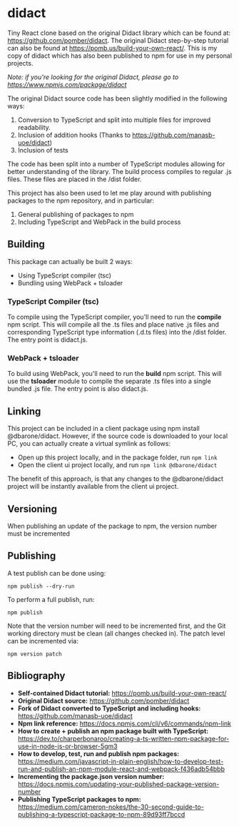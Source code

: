 # didact
Tiny React clone based on the original Didact library which can be found at: https://github.com/pomber/didact. The original Didact step-by-step tutorial can also be found at https://pomb.us/build-your-own-react/. This is my copy of didact which has also been published to npm for use in my personal projects.

*Note: if you're looking for the original Didact, please go to https://www.npmjs.com/package/didact*

The original Didact source code has been slightly modified in the following ways:
1. Conversion to TypeScript and split into multiple files for improved readability.
2. Inclusion of addition hooks (Thanks to https://github.com/manasb-uoe/didact)
3. Inclusion of tests

The code has been split into a number of TypeScript modules allowing for better understanding of the library. The build process compiles to regular .js files. These files are placed in the /dist folder.

This project has also been used to let me play around with publishing packages to the npm repository, and in particular:
1. General publishing of packages to npm
2. Including TypeScript and WebPack in the build process

## Building

This package can actually be built 2 ways:
- Using TypeScript compiler (tsc)
- Bundling using WebPack + tsloader

### TypeScript Compiler (tsc)

To compile using the TypeScript compiler, you'll need to run the **compile** npm script. This will compile all the .ts files and place native .js files and corresponding TypeScript type information (.d.ts files) into the /dist folder. The entry point is didact.js.

### WebPack + tsloader

To build using WebPack, you'll need to run the **build** npm script. This will use the **tsloader** module to compile the separate .ts files into a single bundled .js file. The entry point is also didact.js.

## Linking

This project can be included in a client package using npm install @dbarone/didact. However, if the source code is downloaded to your local PC, you can actually create a virtual symlink as follows:
- Open up this project locally, and in the package folder, run `npm link`
- Open the client ui project locally, and run `npm link @dbarone/didact`

The benefit of this approach, is that any changes to the @dbarone/didact project will be instantly available from the client ui project.

## Versioning

When publishing an update of the package to npm, the version number must be incremented

## Publishing

A test publish can be done using:

```
npm publish --dry-run
```

To perform a full publish, run:

```
npm publish
```

Note that the version number will need to be incremented first, and the Git working directory must be clean (all changes checked in). The patch level can be incremented via:

```
npm version patch
```

## Bibliography
- **Self-contained Didact tutorial:** https://pomb.us/build-your-own-react/
- **Original Didact source:** https://github.com/pomber/didact
- **Fork of Didact converted to TypeScript and including hooks:** https://github.com/manasb-uoe/didact
- **Npm link reference:** https://docs.npmjs.com/cli/v6/commands/npm-link
- **How to create + publish an npm package built with TypeScript:** https://dev.to/charperbonaroo/creating-a-ts-written-npm-package-for-use-in-node-js-or-browser-5gm3
- **How to develop, test, run and publish npm packages:** https://medium.com/javascript-in-plain-english/how-to-develop-test-run-and-publish-an-npm-module-react-and-webpack-f436adb54bbb
- **Incrementing the package.json version number:** https://docs.npmjs.com/updating-your-published-package-version-number
- **Publishing TypeScript packages to npm:** https://medium.com/cameron-nokes/the-30-second-guide-to-publishing-a-typescript-package-to-npm-89d93ff7bccd
